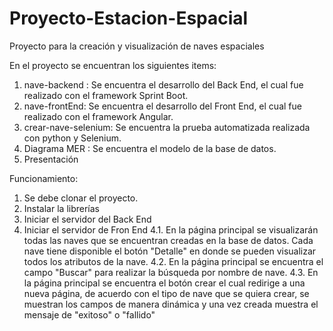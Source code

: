 # Proyecto-Estacion-Espacial
Proyecto para la creación y visualización de naves espaciales 

En el proyecto se encuentran los siguientes items:

1. nave-backend : Se encuentra el desarrollo del Back End, el cual fue realizado con el framework Sprint Boot.
2. nave-frontEnd: Se encuentra el desarrollo del Front End, el cual fue realizado con el framework Angular.
3. crear-nave-selenium: Se encuentra la prueba automatizada realizada con python y Selenium.
4. Diagrama MER : Se encuentra el modelo de la base de datos.
5. Presentación

Funcionamiento:

1. Se debe clonar el proyecto.
2. Instalar la librerías 
3. Iniciar el servidor del Back End
4. Iniciar el servidor de Fron End
4.1. En la página principal se visualizarán todas las naves que se encuentran creadas en la base de datos. Cada nave tiene disponible el botón "Detalle"
     en donde se pueden visualizar todos los atributos de la nave.
4.2. En la página principal se encuentra el campo "Buscar" para realizar la búsqueda por nombre de nave.
4.3. En la página principal se encuentra el botón crear el cual redirige a una nueva página, de acuerdo con el tipo de nave que se quiera crear, se muestran los
     campos de manera dinámica y una vez creada muestra el mensaje de "exitoso" o "fallido"


